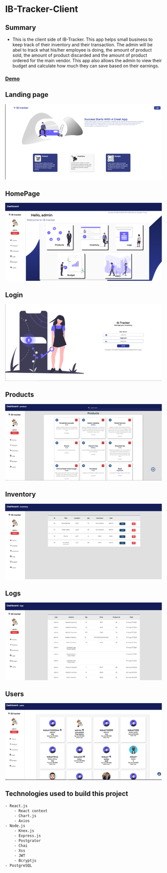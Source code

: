 # IB-Tracker-Client  
## Summary
- This is the client side of IB-Tracker. This app helps small business to keep track of their inventory and their transaction. The admin will be abel to track what his/her employee is doing, the amount of product sold, the amount of product discarded and the amount of product ordered for the main vendor. This app also allows the admin to view their budget and calculate how much they can save  based on their earnings.  

### [Demo](https://ib-tracker-client.vercel.app)

## Landing page
![Image description](https://github.com/KidusY/IB-Tracker-Client/blob/master/screenShots/landing%20page.PNG)

## HomePage
![Image description](https://github.com/KidusY/IB-Tracker-Client/blob/master/screenShots/home.PNG)

## Login
![Image description](https://github.com/KidusY/IB-Tracker-Client/blob/master/screenShots/login.PNG)

## Products
![Image description](https://github.com/KidusY/IB-Tracker-Client/blob/master/screenShots/products.PNG)

## Inventory
![Image description](https://github.com/KidusY/IB-Tracker-Client/blob/master/screenShots/inventory.PNG)

## Logs
![Image description](https://github.com/KidusY/IB-Tracker-Client/blob/master/screenShots/logs.PNG)

## Users
![Image description](https://github.com/KidusY/IB-Tracker-Client/blob/master/screenShots/users.PNG)

## Technologies used to build this project 
    - React.js
        - React context 
        - Chart.js
        - Axios
    - Node.js
        - Knex.js
        - Express.js
        - Postgrator
        - Chai
        - Xss
        - JWT
        - Bcryptjs 
    - PostgreSQL
    
